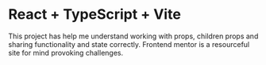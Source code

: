# React + TypeScript + Vite

This project has help me understand working with props, children props and sharing functionality and state correctly. Frontend mentor is a resourceful site for mind provoking challenges.
